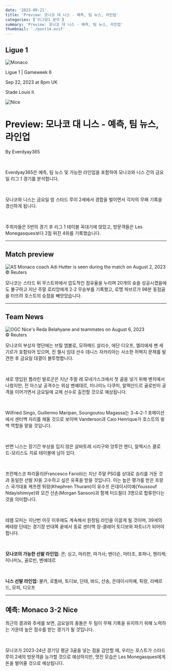 ```yaml
---
date: '2023-09-21'
title: 'Preview: 모나코 대 니스 - 예측, 팀 뉴스, 라인업'
categories: ['리그앙1 분석']
summary: 'Preview: 모나코 대 니스 - 예측, 팀 뉴스, 라인업'
thumbnail: './post14.avif'
---
```


## Ligue 1

![Monaco](https://sm.imgix.net/19/06/monlog_1.png?w=60&h=60&auto=compress,format&fit=clip 'Monaco')

Ligue 1 | Gameweek 6

Sep 22, 2023 at 8pm UK

Stade Louis II.

![Nice](https://sm.imgix.net/19/06/nicelog.png?w=60&h=60&auto=compress,format&fit=clip 'Nice')

# Preview: 모나코 대 니스 - 예측, 팀 뉴스, 라인업

By Everdyay365

<br />

Everdyay365은 예측, 팀 뉴스 및 가능한 라인업을 포함하여 모나코와 니스 간의 금요일 리그 1 경기를 분석합니다.

<br />

모나코와 니스는 금요일 밤 스타드 루이 2세에서 경합을 벌이면서 각자의 무패 기록을 경신하게 됩니다.

<br />

주최자들은 5번의 경기 후 리그 1 테이블 꼭대기에 앉았고, 방문객들은 Les Monegasques보다 2점 뒤진 4위를 기록했습니다.

---

## Match preview

![AS Monaco coach Adi Hutter is seen during the match on August 2, 2023](https://sm.imgix.net/23/31/adi-hutter.jpg?w=640&h=480&auto=compress,format&fit=clip 'AS Monaco coach Adi Hutter is seen during the match on August 2, 2023')<br />© Reuters

모나코는 스타드 뒤 무스트와에서 압도적인 점유율을 누리며 20개의 슛을 성공시켰음에도 불구하고 지난 주말 로리앙에게 2-2 무승부를 기록했고, 로맹 파브르가 98분 동점골을 터뜨려 호스트의 승점을 빼앗았습니다.

---

## Team News

![OGC Nice's Reda Belahyane and teammates on August 6, 2023](https://sm.imgix.net/23/32/nice.jpg?w=640&h=480&auto=compress,format&fit=clip "OGC Nice's Reda Belahyane and teammates on August 6, 2023")<br />© Reuters

모나코의 부상자 명단에는 브릴 엠볼로, 모하메드 살리수, 에단 디오프, 엘리에세 벤 세기르가 포함되어 있으며, 전 첼시 임대 선수 데니스 자카리아는 사소한 허벅지 문제를 발견한 후 금요일 대결이 불투명합니다.

<br />

새로 영입된 폴라린 발로군은 지난 주말 레 모네가스크에서 첫 골을 넣기 위해 벤치에서 나왔지만, 전 아스날 공격수는 위삼 벤예데르, 미나미노 다쿠미, 알렉산드르 골로빈이 공격을 이어가면서 금요일에 교체 선수로 출전할 것으로 예상됩니다.

<br />

Wilfried Singo, Guillermo Maripan, Soungoutou Magassa는 3-4-2-1 포메이션에서 센터백 자리를 채울 것으로 보이며 Vanderson과 Caio Henrique가 호스트의 윙백 역할을 맡을 것입니다.

<br />

반면 니스는 장기간 부상을 입지 않은 살바토레 시리구와 앙투안 멘디, 알렉시스 클로드-모리스도 치료 테이블에 남아 있다.

<br />

프란체스코 파리올리(Francesco Farioli)는 지난 주말 PSG를 상대로 승리를 거둔 것과 동일한 선발 XI을 고수하고 싶은 유혹을 받을 것입니다. 이는 높은 평가를 받은 프랑스 국가대표 케프렌 튀랑(Khephren Thuram)이 유수프 은데이시미예(Youssouf Ndayishimiye)와 모건 산손(Morgan Sanson)과 함께 미드필더 3명으로 합류한다는 것을 의미합니다.

<br />

테렘 모피는 지난번 아웃 이후에도 계속해서 원정팀 라인을 이끌게 될 것이며, 39세의 베테랑 단테는 경기장 반대쪽 끝에서 동료 센터백 장-클레어 토디보와 파트너가 되어야 합니다.

<br />

**모나코의 가능한 선발 라인업:**
콘; 싱고, 마리판, 마가사; 밴더슨, 마타조, 포파나, 헨리케; 미나미노, 골로빈, 벤예데르

<br />

**니스 선발 라인업:**
불카, 로톰바, 토디보, 단테, 바드, 산송, 은데이시미예, 튀랑, 라베르드, 모피, 디오프

---

## 예측: Monaco 3-2 Nice

최근의 결과와 추세를 보면, 금요일의 충돌은 두 팀이 무패 기록을 유지하기 위해 노력하는 가운데 높은 점수를 받는 경기가 될 것입니다.

<br />

모나코가 2023-24년 경기당 평균 3골을 넣는 점을 감안할 때, 우리는 호스트가 스타드 루이 2세의 방문객을 능가할 것으로 예상하지만, 멋진 모습은 Les Monegasques에게 돈을 벌어줄 것으로 예상됩니다.

<br />
